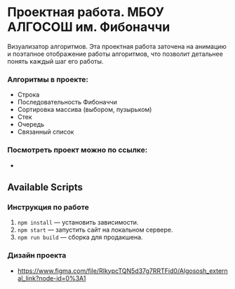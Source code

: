 # Проектная работа. МБОУ АЛГОСОШ им. Фибоначчи  
Визуализатор алгоритмов. Эта проектная работа заточена на анимацию и поэтапное отображение работы алгоритмов, что позволит детальнее понять каждый шаг его работы.

### Алгоритмы в проекте:
- Строка
- Последовательность Фибоначчи
- Сортировка массива (выбором, пузырьком)
- Стек
- Очередь
- Связанный список

### Посмотреть проект можно по ссылке:
*  

## Available Scripts
### Инструкция по работе
1. `npm install` — установить зависимости.
2. `npm start` — запустить сайт на локальном сервере.
3. `npm run build` — сборка для продакшена.

### Дизайн проекта 
* https://www.figma.com/file/RIkypcTQN5d37g7RRTFid0/Algososh_external_link?node-id=0%3A1
